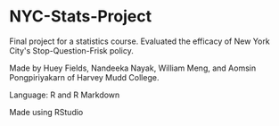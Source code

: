 # NYC-Stats-Project
Final project for a statistics course. Evaluated the efficacy of New York City's Stop-Question-Frisk policy.

Made by Huey Fields, Nandeeka Nayak, William Meng, and Aomsin Pongpiriyakarn of Harvey Mudd College.

Language: R and R Markdown

Made using RStudio
